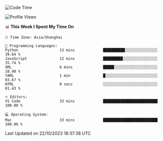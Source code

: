 <!--START_SECTION:waka-->
![Code Time](http://img.shields.io/badge/Code%20Time-199%20hrs%204%20mins-blue)

![Profile Views](http://img.shields.io/badge/Profile%20Views-9-blue)

📊 **This Week I Spent My Time On** 

```text
🕑︎ Time Zone: Asia/Shanghai

💬 Programming Languages: 
Python                   13 mins             ██████████░░░░░░░░░░░░░░░   39.64 % 
JavaScript               12 mins             █████████░░░░░░░░░░░░░░░░   35.74 % 
XML                      6 mins              █████░░░░░░░░░░░░░░░░░░░░   18.98 % 
YAML                     1 min               █░░░░░░░░░░░░░░░░░░░░░░░░   03.67 % 
HTML                     0 secs              ░░░░░░░░░░░░░░░░░░░░░░░░░   01.43 % 

🔥 Editors: 
VS Code                  33 mins             █████████████████████████   100.00 % 

💻 Operating System: 
Mac                      33 mins             █████████████████████████   100.00 % 
```


 Last Updated on 22/10/2023 18:37:38 UTC
<!--END_SECTION:waka-->